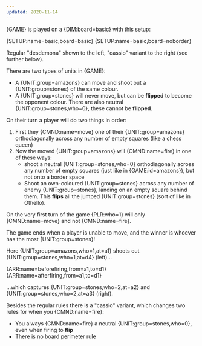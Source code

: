 ```yaml
---
updated: 2020-11-14
---
```


{GAME} is played on a {DIM:board=basic} with this setup:

<div class="md-2col">
{SETUP:name=basic,board=basic}
{SETUP:name=basic,board=noborder}
</div>

Regular "desdemona" shown to the left, "cassio" variant to the right (see further below).

There are two types of units in {GAME}:

- A {UNIT:group=amazons} can move and shoot out a {UNIT:group=stones} of the same colour.
- A {UNIT:group=stones} will never move, but can be **flipped** to become the opponent colour. There are also neutral {UNIT:group=stones,who=0}, these cannot be **flipped**.

On their turn a player will do two things in order:

1. First they {CMND:name=move} one of their {UNIT:group=amazons} orthodiagonally across any number of empty squares (like a chess queen)
1. Now the moved {UNIT:group=amazons} will {CMND:name=fire} in one of these ways:
   - shoot a neutral {UNIT:group=stones,who=0} orthodiagonally across any number of empty squares (just like in {GAME:id=amazons}), but not onto a border space
   - Shoot an own-coloured {UNIT:group=stones} across any number of enemy {UNIT:group=stones}, landing on an empty square behind them. This **flips** all the jumped {UNIT:group=stones} (sort of like in Othello).

On the very first turn of the game {PLR:who=1} will only {CMND:name=move} and not {CMND:name=fire}.

The game ends when a player is unable to move, and the winner is whoever has the most {UNIT:group=stones}!

<div class="md-example">

Here {UNIT:group=amazons,who=1,at=a1} shoots out {UNIT:group=stones,who=1,at=d4} (left)...

<div class="md-2col">
{ARR:name=beforefiring,from=a1,to=d1}
{ARR:name=afterfiring,from=a1,to=d1}
</div>

...which captures {UNIT:group=stones,who=2,at=a2} and {UNIT:group=stones,who=2,at=a3} (right).

</div>

Besides the regular rules there is a "cassio" variant, which changes two rules for when you {CMND:name=fire}:

- You always {CMND:name=fire} a neutral {UNIT:group=stones,who=0}, even when firing to **flip**
- There is no board perimeter rule

